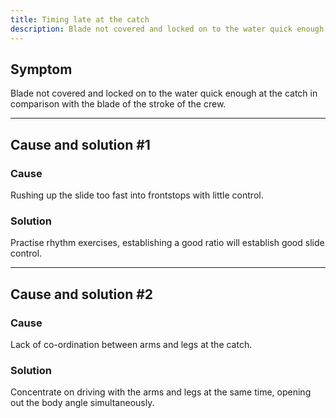 ```yaml
---
title: Timing late at the catch
description: Blade not covered and locked on to the water quick enough at the catch in comparison with the blade of the stroke of the crew.
---
```


## Symptom

Blade not covered and locked on to the water quick enough at the catch in comparison with the blade of the stroke of the crew.

---

## Cause and solution #1

### Cause

Rushing up the slide too fast into frontstops with little control.

### Solution

Practise rhythm exercises, establishing a good ratio will establish good slide control.

---

## Cause and solution #2

### Cause

Lack of co-ordination between arms and legs at the catch.

### Solution

Concentrate on driving with the arms and legs at the same time, opening out the body angle simultaneously.
